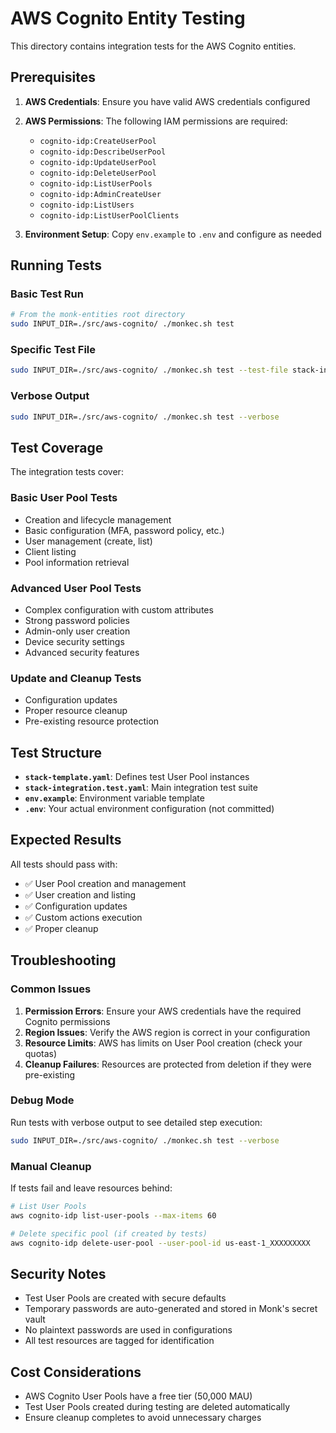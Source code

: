 # AWS Cognito Entity Testing

This directory contains integration tests for the AWS Cognito entities.

## Prerequisites

1. **AWS Credentials**: Ensure you have valid AWS credentials configured
2. **AWS Permissions**: The following IAM permissions are required:
   - `cognito-idp:CreateUserPool`
   - `cognito-idp:DescribeUserPool`
   - `cognito-idp:UpdateUserPool`
   - `cognito-idp:DeleteUserPool`
   - `cognito-idp:ListUserPools`
   - `cognito-idp:AdminCreateUser`
   - `cognito-idp:ListUsers`
   - `cognito-idp:ListUserPoolClients`

3. **Environment Setup**: Copy `env.example` to `.env` and configure as needed

## Running Tests

### Basic Test Run
```bash
# From the monk-entities root directory
sudo INPUT_DIR=./src/aws-cognito/ ./monkec.sh test
```

### Specific Test File
```bash
sudo INPUT_DIR=./src/aws-cognito/ ./monkec.sh test --test-file stack-integration.test.yaml
```

### Verbose Output
```bash
sudo INPUT_DIR=./src/aws-cognito/ ./monkec.sh test --verbose
```

## Test Coverage

The integration tests cover:

### Basic User Pool Tests
- Creation and lifecycle management
- Basic configuration (MFA, password policy, etc.)
- User management (create, list)
- Client listing
- Pool information retrieval

### Advanced User Pool Tests
- Complex configuration with custom attributes
- Strong password policies
- Admin-only user creation
- Device security settings
- Advanced security features

### Update and Cleanup Tests
- Configuration updates
- Proper resource cleanup
- Pre-existing resource protection

## Test Structure

- **`stack-template.yaml`**: Defines test User Pool instances
- **`stack-integration.test.yaml`**: Main integration test suite
- **`env.example`**: Environment variable template
- **`.env`**: Your actual environment configuration (not committed)

## Expected Results

All tests should pass with:
- ✅ User Pool creation and management
- ✅ User creation and listing
- ✅ Configuration updates
- ✅ Custom actions execution
- ✅ Proper cleanup

## Troubleshooting

### Common Issues

1. **Permission Errors**: Ensure your AWS credentials have the required Cognito permissions
2. **Region Issues**: Verify the AWS region is correct in your configuration
3. **Resource Limits**: AWS has limits on User Pool creation (check your quotas)
4. **Cleanup Failures**: Resources are protected from deletion if they were pre-existing

### Debug Mode

Run tests with verbose output to see detailed step execution:
```bash
sudo INPUT_DIR=./src/aws-cognito/ ./monkec.sh test --verbose
```

### Manual Cleanup

If tests fail and leave resources behind:
```bash
# List User Pools
aws cognito-idp list-user-pools --max-items 60

# Delete specific pool (if created by tests)
aws cognito-idp delete-user-pool --user-pool-id us-east-1_XXXXXXXXX
```

## Security Notes

- Test User Pools are created with secure defaults
- Temporary passwords are auto-generated and stored in Monk's secret vault
- No plaintext passwords are used in configurations
- All test resources are tagged for identification

## Cost Considerations

- AWS Cognito User Pools have a free tier (50,000 MAU)
- Test User Pools created during testing are deleted automatically
- Ensure cleanup completes to avoid unnecessary charges
